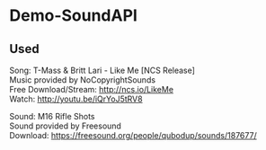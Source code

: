# Demo-SoundAPI

## Used
Song: T-Mass & Britt Lari - Like Me [NCS Release]  
Music provided by NoCopyrightSounds  
Free Download/Stream: http://ncs.io/LikeMe  
Watch: http://youtu.be/iQrYoJ5tRV8  

Sound: M16 Rifle Shots  
Sound provided by Freesound  
Download: https://freesound.org/people/qubodup/sounds/187677/

